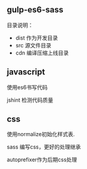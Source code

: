 ## gulp-es6-sass

目录说明：

- dist 作为开发目录
- src  源文件目录
- cdn  编译压缩上线目录


## javascript

使用es6书写代码

jshint 检测代码质量

## css

使用normalize初始化样式表.

sass 编写css，更好的处理继承

autoprefixer作为后期css处理
